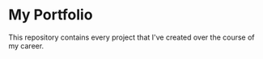 # My Portfolio
 This repository contains every project that I've created over the course of my career.
